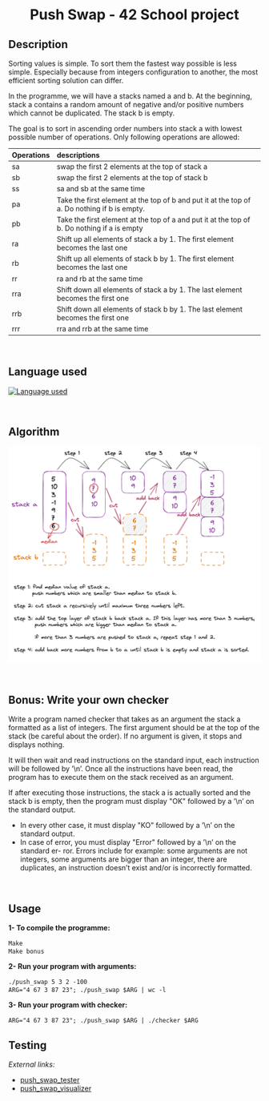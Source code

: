 # <center>Push Swap - 42 School project</center>

## Description
Sorting values is simple. To sort them the fastest way possible is less simple. Especially because from integers configuration to another, the most efficient sorting solution can differ.

In the programme, we will have a stacks named a and b. At the beginning, stack a contains a random amount of negative and/or positive numbers which cannot be duplicated. The stack b is empty.

The goal is to sort in ascending order numbers into stack a with lowest possible number of operations. Only following operations are allowed:

| Operations | descriptions |
| :------ | :----------- |
| sa      |    swap the first 2 elements at the top of stack a       |
| sb      |    swap the first 2 elements at the top of stack b       |
| ss      |    sa and sb at the same time       |
| pa      |    Take the first element at the top of b and put it at the top of a. Do nothing if b is empty.       |
| pb      |    Take the first element at the top of a and put it at the top of b. Do nothing if a is empty      |
| ra      |    Shift up all elements of stack a by 1. The first element becomes the last one      |
| rb      |    Shift up all elements of stack b by 1. The first element becomes the last one       |
| rr      |    ra and rb at the same time       |
| rra     |    Shift down all elements of stack a by 1. The last element becomes the first one       |
| rrb     |    Shift down all elements of stack b by 1. The last element becomes the first one |
| rrr     |    rra and rrb at the same time       |

<br>

## Language used
[![Language used](https://skills.thijs.gg/icons?i=c)](https://skills.thijs.gg)

<br>

## Algorithm

![Algo](images/algo.png)

<br>

## Bonus: Write your own checker
Write a program named checker that takes as an argument the stack a formatted as a list of integers. The first argument should be at the top of the stack (be careful about the order). If no argument is given, it stops and displays nothing.

It will then wait and read instructions on the standard input, each instruction will be followed by ’\n’. Once all the instructions have been read, the program has to execute them on the stack received as an argument.

If after executing those instructions, the stack a is actually sorted and the stack b is empty, then the program must display "OK" followed by a ’\n’ on the standard output.

- In every other case, it must display "KO" followed by a ’\n’ on the standard output.
- In case of error, you must display "Error" followed by a ’\n’ on the standard er- ror. Errors include for example: some arguments are not integers, some arguments are bigger than an integer, there are duplicates, an instruction doesn’t exist and/or is incorrectly formatted.

<br>

## Usage
**1- To compile the programme:**

    Make
	Make bonus

**2- Run your program with arguments:**

	./push_swap 5 3 2 -100
	ARG="4 67 3 87 23"; ./push_swap $ARG | wc -l

**3- Run your program with checker:**

	ARG="4 67 3 87 23"; ./push_swap $ARG | ./checker $ARG

## Testing

*External links:*

+ [push_swap_tester](https://github.com/LeoFu9487/push_swap_tester.git)
+ [push_swap_visualizer](https://github.com/o-reo/push_swap_visualizer)
